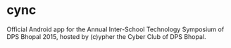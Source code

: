 # cync
Official Android app for the Annual Inter-School Technology Symposium of DPS Bhopal 2015, hosted by (c)ypher the Cyber Club of DPS Bhopal.
